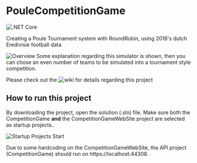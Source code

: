 # PouleCompetitionGame
![.NET Core](https://github.com/EelcoLos/PouleCompetitionGame/workflows/.NET%20Core/badge.svg)

Creating a Poule Tournament system with RoundRobin, using 2018's dutch Eredivisie football data

![Overview](https://i.imgur.com/s50XHOo.png)
Some explanation regarding this simulator is shown, then you can chose an even number of teams to be simulated into a tournament style competition.

Please check out the ![wiki](https://github.com/EelcoLos/PouleCompetitionGame/wiki) for details regarding this project

## How to run this project

By downloading the project, open the solution (.sln) file. Make sure both the CompetitionGame **and** the CompetitionGameWebSite project are selected as startup projects..

![Startup Projects Start](https://i.imgur.com/ua5IEgI.png)

Due to some hardcoding on the CompetitionGameWebSite, the API project (CompetitionGame) should run on https://localhost:44308. 
